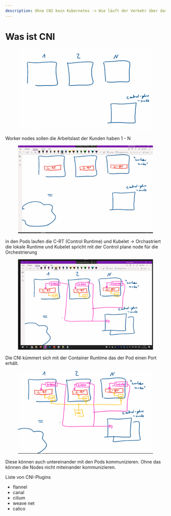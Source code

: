 ```yaml
---
description: Ohne CNI kein Kubernetes -> Wie läuft der Verkehr über das Netzwerk
---
```


# Was ist CNI

<figure><img src=".gitbook/assets/image (1).png" alt=""><figcaption></figcaption></figure>

Worker nodes sollen die Arbeitslast der Kunden haben 1 - N

<figure><img src=".gitbook/assets/image (2).png" alt=""><figcaption></figcaption></figure>



in den Pods laufen die C-RT (Control Runtime) und Kubelet -> Orchastriert die lokale Runtime und Kubelet spricht mit der Control plane node für die Orchestrierung

<figure><img src=".gitbook/assets/image (3).png" alt=""><figcaption></figcaption></figure>

Die CNI kümmert sich mit der Container Runtime das der Pod einen Port erhält.

<figure><img src=".gitbook/assets/image (4).png" alt=""><figcaption></figcaption></figure>

Diese können auch untereinander mit den Pods kommunizieren. Ohne das können die Nodes nicht miteinander kommunizieren.



Liste von CNI-Plugins

* flannel
* canal
* cilium
* weave net
* calico

